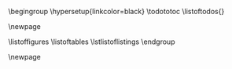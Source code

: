 \begingroup
\hypersetup{linkcolor=black}
\todototoc
\listoftodos{}

\newpage

\listoffigures
\listoftables
\lstlistoflistings
\endgroup

\newpage
